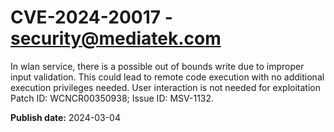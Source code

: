 # CVE-2024-20017 - security@mediatek.com

In wlan service, there is a possible out of bounds write due to improper input validation. This could lead to remote code execution with no additional execution privileges needed. User interaction is not needed for exploitation Patch ID: WCNCR00350938; Issue ID: MSV-1132.

**Publish date:** 2024-03-04
